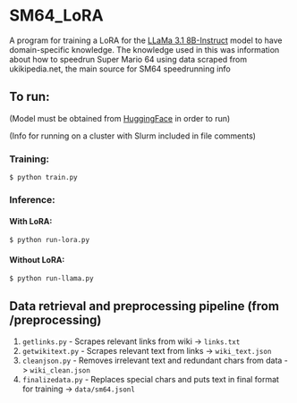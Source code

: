 # SM64_LoRA
A program for training a LoRA for the [LLaMa 3.1 8B-Instruct](https://huggingface.co/meta-llama/Llama-3.1-8B-Instruct) model to have domain-specific knowledge. The knowledge used in this was information about how to speedrun Super Mario 64 using data scraped from ukikipedia.net, the main source for SM64 speedrunning info

## To run: 
(Model must be obtained from [HuggingFace](https://huggingface.co/meta-llama/Llama-3.1-8B-Instruct) in order to run)

(Info for running on a cluster with Slurm included in file comments)
### Training: 
`$ python train.py`
### Inference:
#### With LoRA:
`$ python run-lora.py`
#### Without LoRA:
`$ python run-llama.py`

## Data retrieval and preprocessing pipeline (from /preprocessing)
1. `getlinks.py` - Scrapes relevant links from wiki -> `links.txt`
2. `getwikitext.py` - Scrapes relevant text from links -> `wiki_text.json`
3. `cleanjson.py` - Removes irrelevant text and redundant chars from data ->  `wiki_clean.json`
4. `finalizedata.py` - Replaces special chars and puts text in final format for training -> `data/sm64.jsonl`




